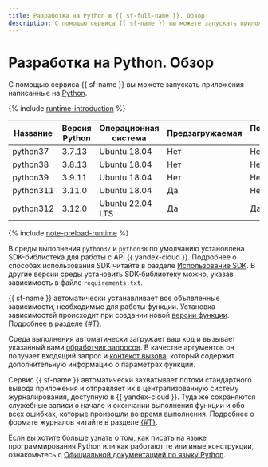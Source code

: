 ```yaml
---
title: Разработка на Python в {{ sf-full-name }}. Обзор
description: С помощью сервиса {{ sf-name }} вы можете запускать приложения написанные на Python. Сервис предоставляет несколько сред выполнения с различными версиями окружения.
---
```


# Разработка на Python. Обзор

С помощью сервиса {{ sf-name }} вы можете запускать приложения написанные на [Python](https://python.org/). 


{% include [runtime-introduction](../../../_includes/functions/runtime-introduction.md) %}

| Название | Версия Python | Операционная <br>система | Предзагружаемая | Поддерживается сервисом |
|----|----|----|----|----|
| python37 | 3.7.13 | Ubuntu 18.04 | Нет | Нет |
| python38 | 3.8.13 | Ubuntu 18.04 | Нет | Нет |
| python39 | 3.9.11 | Ubuntu 18.04 | Нет | Нет |
| python311 | 3.11.0 | Ubuntu 18.04 | Да | Нет |
| python312 | 3.12.0 | Ubuntu 22.04 LTS | Да | Да |


{% include [note-preload-runtime](../../../_includes/functions/note-preload-runtime.md) %}


В среды выполнения `python37` и `python38` по умолчанию установлена SDK-библиотека для работы с API {{ yandex-cloud }}. Подробнее о способах использования SDK читайте в разделе [Использование SDK](sdk.md). В другие версии среды установить SDK-библиотеку можно, указав зависимость в файле `requirements.txt`.


{{ sf-name }} автоматически устанавливает все объявленные зависимости, необходимые для работы функции. Установка зависимостей происходит при создании новой [версии функции](../../operations/function/version-manage.md). Подробнее в разделе [{#T}](dependencies.md).

Среда выполнения автоматически загружает ваш код и вызывает указанный вами [обработчик запросов](handler.md). В качестве аргументов он получает входящий запрос и [контекст вызова](context.md), который содержит дополнительную информацию о параметрах функции.

Сервис {{ sf-name }} автоматически захватывает потоки стандартного вывода приложения и отправляет их в централизованную систему журналирования, доступную в {{ yandex-cloud }}. Туда же сохраняются служебные записи о начале и окончании выполнения функции и обо всех ошибках, которые произошли во время выполнения. Подробнее о формате журналов читайте в разделе [{#T}](logging.md).

Если вы хотите больше узнать о том, как писать на языке программирования Python или как работают те или иные конструкции, ознакомьтесь с [Официальной документацией по языку Python](https://docs.python.org/3.12/index.html).
